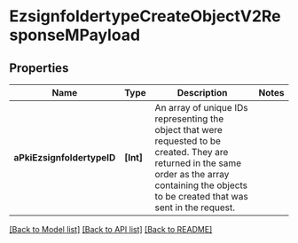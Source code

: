 # EzsignfoldertypeCreateObjectV2ResponseMPayload

## Properties
Name | Type | Description | Notes
------------ | ------------- | ------------- | -------------
**aPkiEzsignfoldertypeID** | **[Int]** | An array of unique IDs representing the object that were requested to be created.  They are returned in the same order as the array containing the objects to be created that was sent in the request. | 

[[Back to Model list]](../README.md#documentation-for-models) [[Back to API list]](../README.md#documentation-for-api-endpoints) [[Back to README]](../README.md)



